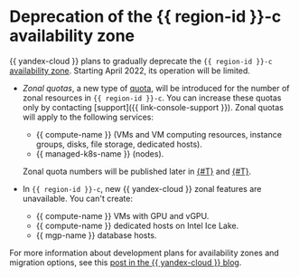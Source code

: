 # Deprecation of the {{ region-id }}-c availability zone

{{ yandex-cloud }} plans to gradually deprecate the `{{ region-id }}-c` [availability zone](geo-scope.md). Starting April 2022, its operation will be limited.

* _Zonal quotas_, a new type of [quota](quotas-limits.md), will be introduced for the number of zonal resources in `{{ region-id }}-c`. You can increase these quotas only by contacting [support]({{ link-console-support }}). Zonal quotas will apply to the following services:

   * {{ compute-name }} (VMs and VM computing resources, instance groups, disks, file storage, dedicated hosts).
   * {{ managed-k8s-name }} (nodes).

   Zonal quota numbers will be published later in [{#T}](../../compute/concepts/limits.md) and [{#T}](../../managed-kubernetes/concepts/limits.md).

* In `{{ region-id }}-c`, new {{ yandex-cloud }} zonal features are unavailable. You can't create:

   * {{ compute-name }} VMs with GPU and vGPU.
   * {{ compute-name }} dedicated hosts on Intel Ice Lake.
   * {{ mgp-name }} database hosts.

For more information about development plans for availability zones and migration options, see this [post in the {{ yandex-cloud }} blog](https://cloud.yandex.ru/blog/posts/2022/03/az-deprecation-notice).